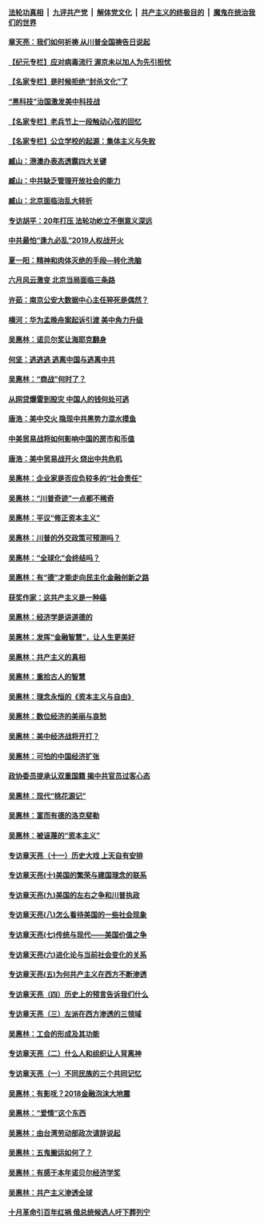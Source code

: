 

####  [法轮功真相](../../../../basic/blob/master/README.md?t=07090231) &nbsp;|&nbsp; [九评共产党](../../../../9ping.md/blob/master/README.md?t=07090231) &nbsp;|&nbsp; [解体党文化](../../../../jtdwh.md/blob/master/README.md?t=07090231)  &nbsp;|&nbsp; [共产主义的终极目的](../../../../gczydzjmd.md/blob/master/README.md?t=07090231) &nbsp;|&nbsp; [魔鬼在统治我们的世界](../../../../mgztzwmdsj.md/blob/master/README.md?t=07090231) 

#### [章天亮：我们如何祈祷 从川普全国祷告日说起](../pages/nsc423/n11944627.md?t=07090231) 

#### [【纪元专栏】应对病毒流行 渥京未以加人为先引担忧](../pages/nsc423/n11875714.md?t=07090231) 

#### [【名家专栏】是时候拒绝“封杀文化”了](../pages/nsc423/n11814093.md?t=07090231) 

#### [“黑科技”治国激发美中科技战](../pages/nsc423/n11638056.md?t=07090231) 

#### [【名家专栏】老兵节上一段触动心弦的回忆](../pages/nsc423/n11646016.md?t=07090231) 

#### [【名家专栏】公立学校的起源：集体主义与失败](../pages/nsc423/n11601833.md?t=07090231) 

#### [臧山：港澳办表态透露四大关键](../pages/nsc423/n11421628.md?t=07090231) 

#### [臧山：中共缺乏管理开放社会的能力](../pages/nsc423/n11407457.md?t=07090231) 

#### [臧山：北京面临治乱大转折](../pages/nsc423/n11406895.md?t=07090231) 

#### [专访胡平：20年打压 法轮功屹立不倒意义深远](../pages/nsc423/n11398800.md?t=07090231) 

#### [中共最怕“逢九必乱”2019人权战开火](../pages/nsc423/n11385248.md?t=07090231) 

#### [夏一阳：精神和肉体灭绝的手段—转化洗脑](../pages/nsc423/n11368250.md?t=07090231) 

#### [六月风云激变 北京当局面临三条路](../pages/nsc423/n11313668.md?t=07090231) 

#### [许茹：南京公安大数据中心主任猝死是偶然？](../pages/nsc423/n11064744.md?t=07090231) 

#### [横河：华为孟晚舟案起诉引渡 美中角力升级](../pages/nsc423/n11027230.md?t=07090231) 

#### [吴惠林：诺贝尔奖让海耶克翻身](../pages/nsc423/n10890049.md?t=07090231) 

#### [何坚：逃逃逃 逃离中国与逃离中共](../pages/nsc423/n10592891.md?t=07090231) 

#### [吴惠林：“商战”何时了？](../pages/nsc423/n10573558.md?t=07090231) 

#### [从网贷爆雷到股灾 中国人的钱何处可逃](../pages/nsc423/n10572800.md?t=07090231) 

#### [唐浩：美中交火 隐现中共黑势力混水摸鱼](../pages/nsc423/n10544040.md?t=07090231) 

#### [中美贸易战将如何影响中国的房市和币值](../pages/nsc423/n10543697.md?t=07090231) 

#### [唐浩：美中贸易战开火 烧出中共危机](../pages/nsc423/n10540126.md?t=07090231) 

#### [吴惠林：企业家是否应负较多的“社会责任”](../pages/nsc423/n10535022.md?t=07090231) 

#### [吴惠林：“川普奇迹”一点都不稀奇](../pages/nsc423/n10512808.md?t=07090231) 

#### [吴惠林：平议“修正资本主义”](../pages/nsc423/n10495724.md?t=07090231) 

#### [吴惠林：川普的外交政策可预测吗？](../pages/nsc423/n10462387.md?t=07090231) 

#### [吴惠林：“全球化”会终结吗？](../pages/nsc423/n10452838.md?t=07090231) 

#### [吴惠林：有“德”才能走向民主化金融创新之路](../pages/nsc423/n10432292.md?t=07090231) 

#### [获奖作家：这共产主义是一种癌](../pages/nsc423/n10431541.md?t=07090231) 

#### [吴惠林：经济学是讲道德的](../pages/nsc423/n10398014.md?t=07090231) 

#### [吴惠林：发挥“金融智慧”，让人生更美好](../pages/nsc423/n10375019.md?t=07090231) 

#### [吴惠林：共产主义的真相](../pages/nsc423/n10351394.md?t=07090231) 

#### [吴惠林：重拾古人的智慧](../pages/nsc423/n10337691.md?t=07090231) 

#### [吴惠林：理念永恒的《资本主义与自由》](../pages/nsc423/n10316274.md?t=07090231) 

#### [吴惠林：数位经济的美丽与哀愁](../pages/nsc423/n10292946.md?t=07090231) 

#### [吴惠林：美中经济战将开打？](../pages/nsc423/n10258825.md?t=07090231) 

#### [吴惠林：可怕的中国经济扩张](../pages/nsc423/n10219147.md?t=07090231) 

#### [政协委员提承认双重国籍 揭中共官员过客心态](../pages/nsc423/n10208809.md?t=07090231) 

#### [吴惠林：现代“桃花源记”](../pages/nsc423/n10185234.md?t=07090231) 

#### [吴惠林：富而有德的洛克斐勒](../pages/nsc423/n10142264.md?t=07090231) 

#### [吴惠林：被诬蔑的“资本主义”](../pages/nsc423/n10124816.md?t=07090231) 

#### [专访章天亮（十一）历史大戏 上天自有安排](../pages/nsc423/n10094905.md?t=07090231) 

#### [专访章天亮(十)美国的繁荣与建国理念的联系](../pages/nsc423/n10094899.md?t=07090231) 

#### [专访章天亮(九)美国的左右之争和川普执政](../pages/nsc423/n10094889.md?t=07090231) 

#### [专访章天亮(八)怎么看待美国的一些社会现象](../pages/nsc423/n10094857.md?t=07090231) 

#### [专访章天亮(七)传统与现代——美国价值之争](../pages/nsc423/n10093140.md?t=07090231) 

#### [专访章天亮(六)进化论与当前社会变化的关系](../pages/nsc423/n10092036.md?t=07090231) 

#### [专访章天亮(五)为何共产主义在西方不断渗透](../pages/nsc423/n10083620.md?t=07090231) 

#### [专访章天亮（四）历史上的预言告诉我们什么](../pages/nsc423/n10083606.md?t=07090231) 

#### [专访章天亮（三）左派在西方渗透的三领域](../pages/nsc423/n10081115.md?t=07090231) 

#### [吴惠林：工会的形成及其功能](../pages/nsc423/n10080633.md?t=07090231) 

#### [专访章天亮（二）什么人和组织让人背离神](../pages/nsc423/n10076637.md?t=07090231) 

#### [专访章天亮（一）不同民族的三个共同记忆](../pages/nsc423/n10074188.md?t=07090231) 

#### [吴惠林：有影呒？2018金融泡沫大地震](../pages/nsc423/n10040534.md?t=07090231) 

#### [吴惠林：“爱情”这个东西](../pages/nsc423/n10019423.md?t=07090231) 

#### [吴惠林：由台湾劳动部政次请辞说起](../pages/nsc423/n9979679.md?t=07090231) 

#### [吴惠林：五鬼搬运如何了？](../pages/nsc423/n9925338.md?t=07090231) 

#### [吴惠林：有感于本年诺贝尔经济学奖](../pages/nsc423/n9871883.md?t=07090231) 

#### [吴惠林：共产主义渗透全球](../pages/nsc423/n9812748.md?t=07090231) 

#### [十月革命引百年红祸 俄总统候选人吁下葬列宁](../pages/nsc423/n9810182.md?t=07090231) 

